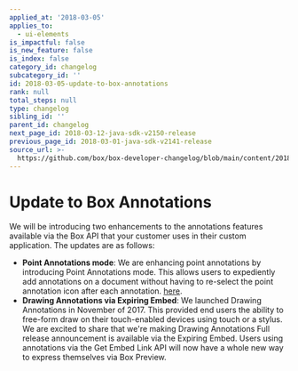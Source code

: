 ```yaml
---
applied_at: '2018-03-05'
applies_to:
  - ui-elements
is_impactful: false
is_new_feature: false
is_index: false
category_id: changelog
subcategory_id: ''
id: 2018-03-05-update-to-box-annotations
rank: null
total_steps: null
type: changelog
sibling_id: ''
parent_id: changelog
next_page_id: 2018-03-12-java-sdk-v2150-release
previous_page_id: 2018-03-01-java-sdk-v2141-release
source_url: >-
  https://github.com/box/box-developer-changelog/blob/main/content/2018/03-05-update-to-box-annotations.md
---
```

# Update to Box Annotations

We will be introducing two enhancements to the annotations features available
via the Box API that your customer uses in their custom application. The
updates are as follows:

* **Point Annotations mode**: We are enhancing point annotations by introducing
  Point Annotations mode. This allows users to expediently add annotations on a
  document without having to re-select the point annotation icon after each
  annotation. [here](guide://embed/ui-elements).
* **Drawing Annotations via Expiring Embed**: We launched Drawing Annotations
  in November of 2017. This provided end users the ability to free-form draw on
  their touch-enabled devices using touch or a stylus. We are excited to share
  that we're making Drawing Annotations Full release announcement is available
  via the Expiring Embed. Users using annotations via the Get Embed Link API will
  now have a whole new way to express themselves via Box Preview.
